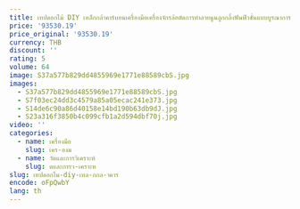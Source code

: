 ```yaml
---
title: เทปดอกไม้ DIY เหล็กกล้าคาร์บอนเครื่องมือเครื่องจักรล้อตัดการทำลายนูนลูกกลิ้งฟันฟิวชั่นแบบบูรณาการ
price: '93530.19'
price_original: '93530.19'
currency: THB
discount: ''
rating: 5
volume: 64
image: S37a577b829dd4855969e1771e88589cbS.jpg
images:
  - S37a577b829dd4855969e1771e88589cbS.jpg
  - S7f03ec24dd3c4579a85a05ecac241e373.jpg
  - S14de6c90a86d40158e14bd190b63db9dJ.jpg
  - S23a316f3850b4c099cfb1a2d594dbf70j.jpg
video: ''
categories:
  - name: เครื่องมือ
    slug: เคร-องม
  - name: วัดและการวิเคราะห์
    slug: ดและการว-เคราะห
slug: เทปดอกไม-diy-เหล-กกล-าคาร
encode: oFpQwbY
lang: th
---
```

  